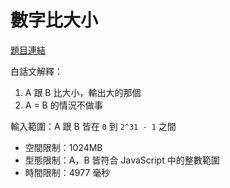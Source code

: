 # 數字比大小

[題目連結](https://oj.lidemy.com/problem/1002)

白話文解釋：

1. A 跟 B 比大小，輸出大的那個
2. A = B 的情況不做事

輸入範圍：A 跟 B 皆在 `0` 到 `2^31 - 1` 之間

- 空間限制：1024MB
- 型態限制：A，B 皆符合 JavaScript 中的整數範圍
- 時間限制：4977 毫秒